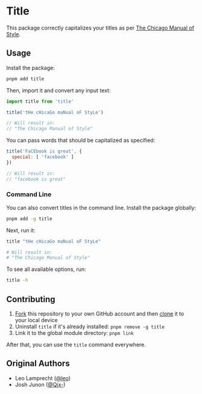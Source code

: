 # Title

This package correctly capitalizes your titles as per [The Chicago Manual of Style](http://www.chicagomanualofstyle.org/home.html).

## Usage

Install the package:

```bash
pnpm add title
```

Then, import it and convert any input text:

```js
import title from 'title'

title('tHe cHicaGo maNual oF StyLe')

// Will result in:
// "The Chicago Manual of Style"
```

You can pass words that should be capitalized as specified:

```js
title('FaCEbook is great', {
  special: [ 'facebook' ]
})

// Will result in:
// "facebook is great"
```

### Command Line

You can also convert titles in the command line. Install the package globally:

```bash
pnpm add -g title
```

Next, run it:

```bash
title "tHe cHicaGo maNual oF StyLe"

# Will result in:
# "The Chicago Manual of Style"
```

To see all available options, run:

```bash
title -h
```

## Contributing

1. [Fork](https://help.github.com/articles/fork-a-repo/) this repository to your own GitHub account and then [clone](https://help.github.com/articles/cloning-a-repository/) it to your local device
2. Uninstall `title` if it's already installed: `pnpm remove -g title`
3. Link it to the global module directory: `pnpm link`

After that, you can use the `title` command everywhere.

## Original Authors

- Leo Lamprecht ([@leo](https://x.com/leo))
- Josh Junon ([@Qix-](https://github.com/Qix-))

